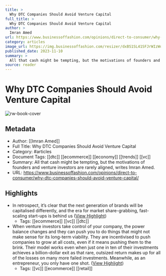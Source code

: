 ```yaml
---
title: >
  Why DTC Companies Should Avoid Venture Capital
full_title: >
  Why DTC Companies Should Avoid Venture Capital
author: >
  Imran Amed
url: https://www.businessoffashion.com/opinions/direct-to-consumer/why-dtc-companies-should-avoid-venture-capital/
category: articles
image_url: https://img.businessoffashion.com/resizer/dxBS1SL41SFJrWIzWqkxEUqyb4c=/1200x630/filters:format(jpg):quality(70)/cloudfront-eu-central-1.images.arcpublishing.com/businessoffashion/64QIMMIMAFEE7JBYE6M3TAASRA.jpg
published_date: 2023-11-10
summary: >
  All that cash might be tempting, but the motivations of founders and venture investors are rarely aligned, writes Imran Amed.
source: reader
---
```

# Why DTC Companies Should Avoid Venture Capital

![rw-book-cover](https://img.businessoffashion.com/resizer/dxBS1SL41SFJrWIzWqkxEUqyb4c=/1200x630/filters:format(jpg):quality(70)/cloudfront-eu-central-1.images.arcpublishing.com/businessoffashion/64QIMMIMAFEE7JBYE6M3TAASRA.jpg)

## Metadata
- Author: [[Imran Amed]]
- Full Title: Why DTC Companies Should Avoid Venture Capital
- Category: #articles
- Document Tags: [[dtc]] [[ecommerce]] [[economy]] [[trends]] [[vc]] 
- Summary: All that cash might be tempting, but the motivations of founders and venture investors are rarely aligned, writes Imran Amed.
- URL: https://www.businessoffashion.com/opinions/direct-to-consumer/why-dtc-companies-should-avoid-venture-capital/

## Highlights
- In retrospect, it’s clear that the next generation of brands will be capitalised differently, and the era for market share-grabbing, fast-scaling start-ups is behind us ([View Highlight](https://read.readwise.io/read/01hfvcdy59ek9qayz88b8zk27e))
    - Tags: [[ecommerce]] [[vc]] [[dtc]] 
- When venture investors take control of your company, the power balance changes and they can push you to do things that might not make sense for its long-term viability. They are incentivised to push companies to grow at all costs, even if it means pushing them to the brink. Their model works even when just one in ten of their investments achieves a billion-dollar exit as that rare, outsized return makes up for all of the losses on many more failed investments.
  Meanwhile, as an entrepreneur, you only have one shot. ([View Highlight](https://read.readwise.io/read/01hfvcf0xfmg4q70b29mjhkenv))
    - Tags: [[vc]] [[ecommerce]] [[retail]] 


